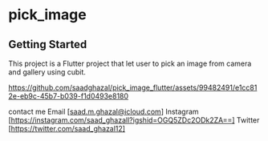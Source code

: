 # pick_image

## Getting Started

This project is a Flutter project that let user to pick an image from camera and
gallery using cubit.


https://github.com/saadghazal/pick_image_flutter/assets/99482491/e1cc812e-eb9c-45b7-b039-f1d0493e8180



contact me
Email [saad.m.ghazal@icloud.com]
Instagram [https://instagram.com/saad_ghazall?igshid=OGQ5ZDc2ODk2ZA==]
Twitter [https://twitter.com/saad_ghazal12]


